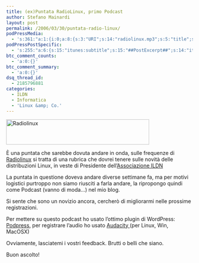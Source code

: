 ```yaml
---
title: (ex)Puntata RadioLinux, primo Podcast
author: Stefano Mainardi
layout: post
permalink: /2006/03/30/puntata-radio-linux/
podPressMedia:
  - 's:361:"a:1:{i:0;a:8:{s:3:"URI";s:14:"radiolinux.mp3";s:5:"title";s:38:"(ex)Puntata RadioLinux e primo Podcast";s:4:"type";s:9:"audio_mp3";s:4:"size";s:8:"10010676";s:8:"duration";s:5:"10:26";s:12:"previewImage";s:91:"http://www.stefanomainardi.com/wp-content/plugins/podpress//images/vpreview_center.png";s:10:"dimensionW";s:3:"160";s:10:"dimensionH";s:3:"120";}}";'
podPressPostSpecific:
  - 's:255:"a:6:{s:15:"itunes:subtitle";s:15:"##PostExcerpt##";s:14:"itunes:summary";s:15:"##PostExcerpt##";s:15:"itunes:keywords";s:17:"##WordPressCats##";s:13:"itunes:author";s:10:"##Global##";s:15:"itunes:explicit";s:7:"Default";s:12:"itunes:block";s:7:"Default";}";'
btc_comment_counts:
  - 'a:0:{}'
btc_comment_summary:
  - 'a:0:{}'
dsq_thread_id:
  - 2185796881
categories:
  - ILDN
  - Informatica
  - 'Linux &amp; Co.'
---
```

<img src="http://www.radiolinux.info/graphics/radiolinux.gif" title="Radiolinux" alt="Radiolinux" height="68" width="386" />

È una puntata che sarebbe dovuta andare in onda, sulle frequenze di [Radiolinux][1] si tratta di una rubrica che dovrei tenere sulle novità delle distribuzioni Linux, in veste di Presidente dell&#8217;[Associazione ILDN][2]

La puntata in questione doveva andare diverse settimane fa, ma per motivi logistici purtroppo non siamo riusciti a farla andare, la ripropongo quindi come Podcast (vanno di moda&#8230;) nel mio blog.

Si sente che sono un novizio ancora, cercherò di migliorarmi nelle prossime registrazioni.

Per mettere su questo podcast ho usato l&#8217;ottimo plugin di WordPress: [Podpress][3], per registrare l&#8217;audio ho usato [Audacity ][4](per Linux, Win, MacOSX)

Ovviamente, lasciatemi i vostri feedback. Brutti o belli che siano.

Buon ascolto!

 [1]: http://www.radiolinux.info "RadioLinux"
 [2]: http://associazione.ildn.net
 [3]: http://www.mightyseek.com/ "Podpress"
 [4]: http://audacity.sourceforge.net/ "Audacity"